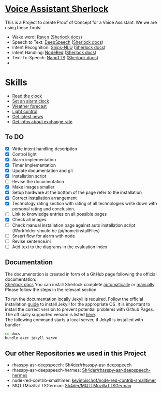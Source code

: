# [Voice Assistant Sherlock](https://ip-team4.intia.de)
This is a Project to create Proof of Concept for a Voice Assistant. 
We we are using these Tools:
- Wake word:  [Raven](https://github.com/rhasspy/rhasspy-wake-raven) ([Sherlock docs](https://ip-team4.intia.de/pages/knowledge/wake-word))
- Speech to Text: [DeepSpeech](https://github.com/mozilla/DeepSpeech) ([Sherlock docs](https://ip-team4.intia.de/pages/knowledge/deepspeech))
- Intent Recognition: [Snips-NLU](https://github.com/snipsco/snips-nlu) ([Sherlock docs](https://ip-team4.intia.de/pages/knowledge/intent-recognition))
- Intent Handling: [NodeRed](https://nodered.org/) ([Sherlock docs](https://ip-team4.intia.de/pages/knowledge/node-red))
- Text-To-Speech: [NanoTTS](https://github.com/gmn/nanotts) ([Sherlock docs](https://ip-team4.intia.de/pages/knowledge/tts/nano-tts))
- 
# Skills
- [Read the clock](https://ip-team4.intia.de/pages/skills/time)
- [Set an alarm clock](https://ip-team4.intia.de/pages/skills/alarm/)
- [Weather forecast](https://ip-team4.intia.de/pages/skills/weather-forecast)
- [Light control](https://ip-team4.intia.de/pages/skills/light-control)
- [Get latest news](https://ip-team4.intia.de/pages/skills/news/)
- [Get infos about exchange rate](https://ip-team4.intia.de/pages/skills/exchange-rate)

## To DO
- [X] Write intent handling description
- [X] Control light
- [X] Alarm implementation
- [X] Timer implementation
- [X] Update documentation and git
- [X] Installation script
- [ ] Revise the documentation
- [X] Make images smaller
- [X] Setup hardware at the bottom of the page refer to the installation
- [X] Correct installation arrangement
- [X] Technology rating section with rating of all technologies write down with personal rating and conclusion.
- [ ] Link to knowledge entries on all possible pages
- [X] Check all images
- [ ] Check manual installation page against auto installation script (Workfolder should be /pi/home/installFiles)
- [ ] Snsert flow for alarm with node
- [ ] Revise sentence.ini
- [ ] Add text to the diagrams in the evaluation index

## Documentation
The documentation is created in form of a GitHub page following the official documentation:  
[Sherlock docs](https://ip-team4.intia.de)
You can install Sherlock complete [automatically](https://ip-team4.intia.de/pages/installation/auto-install-script/auto-installation.html) 
or [manually](https://ip-team4.intia.de/pages/installation/manual/setup-software.html). Please follow the steps in the relevant section.

To run the documentation locally Jekyll is required. Follow the official installation [guide](https://jekyllrb.com/docs/installation/) to install Jekyll for the appropriate OS. It is important to install the correct version to prevent potential problems with Github Pages. The officially supported version is listed [here](https://pages.github.com/versions/).  
The following command starts a local server, if Jekyll is installed with bundler:
```bash 
cd docs
bundle exec jekyll serve
```

## Our other Repositories we used in this Project
- rhasspy-asr-deepspeech: [Sh4der/rhasspy-asr-deepspeech](https://github.com/Sh4der/rhasspy-asr-deepspeech)
- rhasspy-asr-deepspeech-hermes: [Sh4der/rhasspy-asr-deepspeech-hermes](https://github.com/Sh4der/rhasspy-asr-deepspeech-hermes)
- node-red-contrib-smalltimer: [kevinbischof/node-red-contrib-smalltimer](https://github.com/kevinbischof/node-red-contrib-smalltimer)
- MQTTMozillaTTSGerman: [Sh4der/MQTTMozillaTTSGerman](https://github.com/Sh4der/MQTTMozillaTTSGerman)